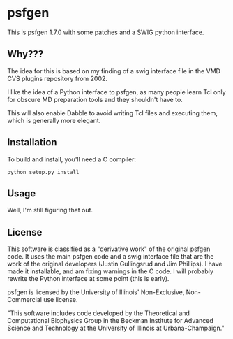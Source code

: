 # psfgen

This is psfgen 1.7.0 with some patches and a SWIG python interface.

## Why???

The idea for this is based on my finding of a swig interface file in the VMD
CVS plugins repository from 2002. 

I like the idea of a Python interface to psfgen, as many people learn Tcl only
for obscure MD preparation tools and they shouldn't have to.

This will also enable Dabble to avoid writing Tcl files and executing them,
which is generally more elegant.

## Installation

To build and install, you'll need a C compiler:

    python setup.py install

## Usage

Well, I'm still figuring that out.

## License

This software is classified as a "derivative work" of the original psfgen
code. It uses the main psfgen code and a swig interface file that are the work
of the original developers (Justin Gullingsrud and Jim Phillips). I have made
it installable, and am fixing warnings in the C code. I will probably rewrite
the Python interface at some point (this is early).

psfgen is licensed by the University of Illinois' Non-Exclusive, Non-Commercial
use license.

"This software includes code developed by the Theoretical and Computational
Biophysics Group in the Beckman Institute for Advanced Science and Technology
at the University of Illinois at Urbana-Champaign."

